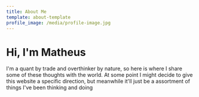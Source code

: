 ```yaml
---
title: About Me
template: about-template
profile_image: /media/profile-image.jpg
---
```


# Hi, I'm Matheus

I'm a quant by trade and overthinker by nature, so here is where I share some of these thoughts with the world. At some point I might decide to give this website a specific direction, but meanwhile it'll just be a assortment of things I've been thinking and doing<br /><br />


